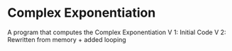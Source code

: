 # Complex Exponentiation
A program that computes the Complex Exponentiation
V 1: Initial Code
V 2: Rewritten from memory + added looping
